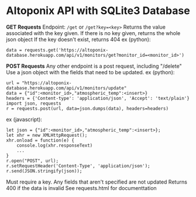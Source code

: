# Altoponix API with SQLite3 Database

**GET Requests**
Endpoint: `/get` or `/get?key=<key>`
Returns the value associated with the key given.
If there is no key given, returns the whole json object
If the key doesn't exist, returns 404
ex (python):
```
data = requests.get('https://altoponix-database.herokuapp.com/api/v1/monitors/get?monitor_id=<monitor_id>')
```

**POST Requests**
Any other endpoint is a post request, including "/delete"
Use a json object with the fields that need to be updated.
ex (python):
```
url = "https://altoponix-database.herokuapp.com/api/v1/monitors/update"
data = {"id":<monitor_id>,"atmospheric_temp":<insert>}
headers = {'Content-type': 'application/json', 'Accept': 'text/plain'}
import json, requests
r = requests.post(url, data=json.dumps(data), headers=headers)
```
ex (javascript):
```
let json = {"id":<monitor_id>,"atmospheric_temp":<insert>};
let xhr = new XMLHttpRequest();
xhr.onload = function(e) {
	console.log(xhr.responseText)
	...
}
r.open("POST", url);
r.setRequestHeader('Content-Type', 'application/json');
r.send(JSON.stringify(json));
```

Must require a key. Any fields that aren't specified are not updated
Returns 400 if the data is invalid
See requests.html for documenttation
